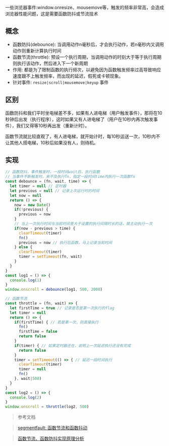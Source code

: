 一些浏览器事件:window.onresize、mousemove等，触发的频率非常高，会造成浏览器性能问题，这是需要函数防抖或节流技术

<!--more-->

## 概念

- 函数防抖(debounce): 当调用动作n毫秒后，才会执行动作，若n毫秒内又调用动作则重新计算执行时间
- 函数节流(throttle): 预设一个执行周期，当调用动作的时刻大于等于执行周期则执行该动作，然后进入下一个新周期
- 作用: 都是为了限制函数的执行频次，以避免因为函数触发频率过高导致响应速度跟不上触发频率，而出现的延迟，假死或卡顿现象。
- 针对事件: `resize|scroll|mousemove|keyup` 事件

## 区别

函数防抖和我们平时坐电梯差不多，如果有人进电梯（用户触发事件），那将在10秒钟后出发（执行程序），这时如果又有人进电梯了（用户在10秒内再次触发事件），我们又得等10秒再出发（重新计时）。

函数节流就比较直观了，有人进电梯，就开始计时，每10秒运送一次，10秒内不让其他人搭电梯，10秒后如果没有人，则待机。

## 实现

```javascript
// 函数防抖，事件触发时，一段时间wait后，执行函数
// 当事件不断触发时，来不及执行fn，指定一段时间time内执行一次函数fn
const debounce = (fn, wait, time) => {
  let timer = null // 定时器
  let previous = null // 记录上次运行时的时间
  let now = null
  return () => {
    now = new Date()
    if(!previous) {
      previous = now
    }
    // 当上一次执行时间与当前时间差大于设置的执行间隔时长的话，就主动执行一次
    if(now - previous > time) {
      clearTimeout(timer)
      fn()
      previous = now // 执行后函数，马上记录当前时间
    } else {
      clearTimeout(timer)
      timer = setTimeout(fn, wait)
    }
  }
}
const log1 = () => {
  console.log(1)
}
window.onscroll = debounce(log1, 500, 2000)
```

```javascript
// 函数节流
const throttle = (fn, wait) => {
  let firstTime = true // 记录是否是第一次执行的flag
  let timer = null
  return () => {
    if(firstTime) { // 若是第一次，则直接执行
      fn()
      firstTime = false
      return false
    }
    if(timer) { // 如果定时器还在，说明上一次延迟执行还没有完成
      return false
    }
    timer = setTimeout(() => { // 延迟一段时间执行
      clearTimeout(timer)
      timer = null
      fn()
    }, wait|500)
  }
}
const log2 = () => {
  console.log(2)
}
window.onscroll = throttle(log2, 500)
```

> 参考文档

> [segmentfault: 函数节流和函数抖动](https://segmentfault.com/a/1190000008768202)

> [函数节流、函数防抖实现原理分析](https://rockjins.js.org/2017/02/21/2017-02-21-debounce-function/)
